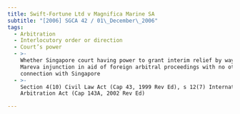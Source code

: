 ```yaml
---
title: Swift-Fortune Ltd v Magnifica Marine SA
subtitle: "[2006] SGCA 42 / 01\_December\_2006"
tags:
  - Arbitration
  - Interlocutory order or direction
  - Court’s power
  - >-
    Whether Singapore court having power to grant interim relief by way of
    Mareva injunction in aid of foreign arbitral proceedings with no other
    connection with Singapore
  - >-
    Section 4(10) Civil Law Act (Cap 43, 1999 Rev Ed), s 12(7) International
    Arbitration Act (Cap 143A, 2002 Rev Ed)

---
```


